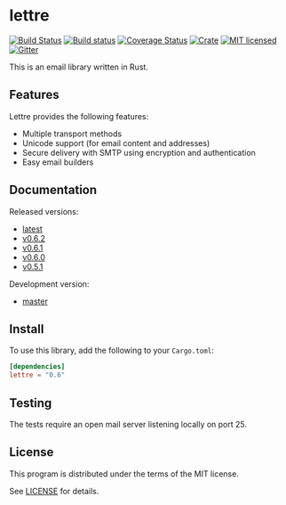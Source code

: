 # lettre
[![Build Status](https://travis-ci.org/lettre/lettre.svg?branch=master)](https://travis-ci.org/lettre/lettre)
[![Build status](https://ci.appveyor.com/api/projects/status/mpwglemugjtkps2d/branch/master?svg=true)](https://ci.appveyor.com/project/amousset/lettre/branch/master)
[![Coverage Status](https://coveralls.io/repos/github/lettre/lettre/badge.svg?branch=master)](https://coveralls.io/github/lettre/lettre?branch=master)
[![Crate](https://img.shields.io/crates/v/lettre.svg)](https://crates.io/crates/lettre)
[![MIT licensed](https://img.shields.io/badge/license-MIT-blue.svg)](./LICENSE)
[![Gitter](https://badges.gitter.im/lettre/lettre.svg)](https://gitter.im/lettre/lettre?utm_source=badge&utm_medium=badge&utm_campaign=pr-badge)

This is an email library written in Rust.

## Features

Lettre provides the following features:

* Multiple transport methods
* Unicode support (for email content and addresses)
* Secure delivery with SMTP using encryption and authentication
* Easy email builders

## Documentation

Released versions:

* [latest](https://lettre.github.io/lettre/)
* [v0.6.2](https://lettre.github.io/lettre/v0.6.2/lettre/)
* [v0.6.1](https://lettre.github.io/lettre/v0.6.1/lettre/)
* [v0.6.0](https://lettre.github.io/lettre/v0.6.0/lettre/)
* [v0.5.1](https://lettre.github.io/lettre/v0.5.1/lettre/)

Development version:

* [master](https://lettre.github.io/lettre/master/lettre/)

## Install

To use this library, add the following to your `Cargo.toml`:

```toml
[dependencies]
lettre = "0.6"
```

## Testing

The tests require an open mail server listening locally on port 25.

## License

This program is distributed under the terms of the MIT license.

See [LICENSE](./LICENSE) for details.
